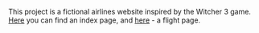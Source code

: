 This project is a fictional airlines website inspired by the Witcher 3 game. 
[Here](http://students.mimuw.edu.pl/~fb394112/airline_webpage/) you can find an index page, and [here](http://students.mimuw.edu.pl/~fb394112/airline_webpage/) - a flight page.
